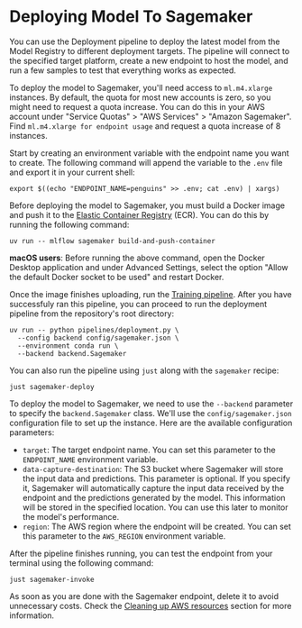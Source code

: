 # Deploying Model To Sagemaker

You can use the Deployment pipeline to deploy the latest model from the Model Registry to different deployment targets. The pipeline will connect to the specified target platform, create a new endpoint to host the model, and run a few samples to test that everything works as expected.

To deploy the model to Sagemaker, you'll need access to `ml.m4.xlarge` instances. By default, the quota for most new accounts is zero, so you might need to request a quota increase. You can do this in your AWS account under "Service Quotas" > "AWS Services" > "Amazon Sagemaker". Find `ml.m4.xlarge for endpoint usage` and request a quota increase of 8 instances.

Start by creating an environment variable with the endpoint name you want to create. The following command will append the variable to the `.env` file and export it in your current shell:

```shell
export $((echo "ENDPOINT_NAME=penguins" >> .env; cat .env) | xargs)
```

Before deploying the model to Sagemaker, you must build a Docker image and push it to the [Elastic Container Registry](https://aws.amazon.com/ecr/) (ECR). You can do this by running the following command:

```shell
uv run -- mlflow sagemaker build-and-push-container
```

**macOS users**: Before running the above command, open the Docker Desktop application and under Advanced Settings, select the option "Allow the default Docker socket to be used" and restart Docker.

Once the image finishes uploading, run the [Training pipeline](.guide/training-pipeline/introduction.md). After you have successfuly ran this pipeline, you can proceed to run the deployment pipeline from the repository's root directory:

```shell
uv run -- python pipelines/deployment.py \
  --config backend config/sagemaker.json \
  --environment conda run \
  --backend backend.Sagemaker
```

You can also run the pipeline using `just` along with the `sagemaker` recipe:

```shell
just sagemaker-deploy
```

To deploy the model to Sagemaker, we need to use the `--backend` parameter to specify the `backend.Sagemaker` class. We'll use the `config/sagemaker.json` configuration file to set up the instance. Here are the available configuration parameters:

* `target`: The target endpoint name. You can set this parameter to the `ENDPOINT_NAME` environment variable.
* `data-capture-destination`: The S3 bucket where Sagemaker will store the input data and predictions. This parameter is optional. If you specify it, Sagemaker will automatically capture the input data received by the endpoint and the predictions generated by the model. This information will be stored in the specified location. You can use this later to monitor the model's performance.
* `region`: The AWS region where the endpoint will be created. You can set this parameter to the `AWS_REGION` environment variable.

After the pipeline finishes running, you can test the endpoint from your terminal using the following command:

```shell
just sagemaker-invoke
```

As soon as you are done with the Sagemaker endpoint, delete it to avoid unnecessary costs. Check the [Cleaning up AWS resources](.guide/aws/cleaning-up.md) section for more information.
